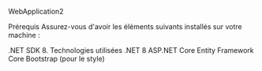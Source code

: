 WebApplication2


Prérequis
Assurez-vous d'avoir les éléments 
suivants installés sur votre machine :

.NET SDK 8.
Technologies utilisées
.NET 8
ASP.NET Core
Entity Framework Core
Bootstrap (pour le style)

